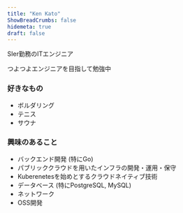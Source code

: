 ```yaml
---
title: "Ken Kato"
ShowBreadCrumbs: false
hidemeta: true
draft: false
---
```


SIer勤務のITエンジニア

つよつよエンジニアを目指して勉強中

### 好きなもの
- ボルダリング
- テニス
- サウナ

### 興味のあること
- バックエンド開発 (特にGo)
- パブリッククラウドを用いたインフラの開発・運用・保守
- Kuberenetesを始めとするクラウドネイティブ技術
- データベース (特にPostgreSQL, MySQL)
- ネットワーク
- OSS開発